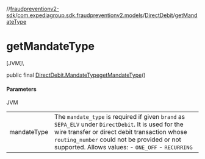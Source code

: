 //[fraudpreventionv2-sdk](../../../index.md)/[com.expediagroup.sdk.fraudpreventionv2.models](../index.md)/[DirectDebit](index.md)/[getMandateType](get-mandate-type.md)

# getMandateType

[JVM]\

public final [DirectDebit.MandateType](-mandate-type/index.md)[getMandateType](get-mandate-type.md)()

#### Parameters

JVM

| | |
|---|---|
| mandateType | The `mandate_type` is required if given `brand` as `SEPA_ELV` under `DirectDebit`.  It is used for the wire transfer or direct debit transaction whose `routing_number` could not be provided or not supported.   Allows values:  - `ONE_OFF`  - `RECURRING` |
